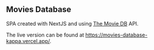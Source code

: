 ## Movies Database

SPA created with NextJS and using [The Movie DB](https://developers.themoviedb.org/3) API.

The live version can be found at https://movies-database-kappa.vercel.app/.

